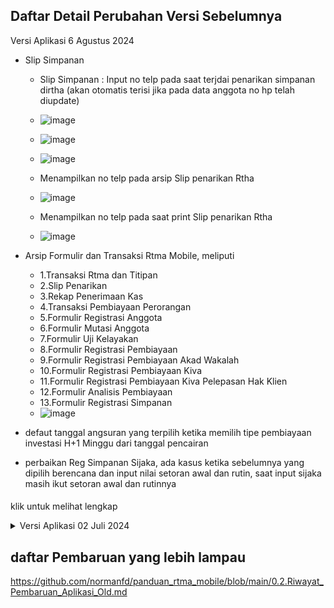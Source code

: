 ## Daftar Detail Perubahan Versi Sebelumnya
Versi Aplikasi 6 Agustus 2024
- Slip Simpanan
  - Slip Simpanan : Input no telp pada saat terjdai penarikan simpanan dirtha (akan otomatis terisi jika pada data anggota no hp telah diupdate)
  - ![image](https://github.com/user-attachments/assets/7d157ac7-361e-4072-8687-26d4e3962fd7)
  - ![image](https://github.com/user-attachments/assets/42c817f0-9f45-4a29-bdf9-2136462b4307)
  - ![image](https://github.com/user-attachments/assets/b8f6516b-d988-417b-bfc8-823170e35a62)

  - Menampilkan no telp pada arsip Slip penarikan Rtha
  - ![image](https://github.com/user-attachments/assets/7f921383-f399-4942-b789-957bf396a772)

  - Menampilkan no telp pada saat print Slip penarikan Rtha
  - ![image](https://github.com/user-attachments/assets/842a65cc-b1e1-4d4e-a502-4c13bfbd63bd)

- Arsip Formulir dan Transaksi Rtma Mobile, meliputi
  - 1.Transaksi Rtma dan Titipan
  - 2.Slip Penarikan
  - 3.Rekap Penerimaan Kas
  - 4.Transaksi Pembiayaan Perorangan
  - 5.Formulir Registrasi Anggota
  - 6.Formulir Mutasi Anggota
  - 7.Formulir Uji Kelayakan
  - 8.Formulir Registrasi Pembiayaan
  - 9.Formulir Registrasi Pembiayaan Akad Wakalah
  - 10.Formulir Registrasi Pembiayaan Kiva
  - 11.Formulir Registrasi Pembiayaan Kiva Pelepasan Hak Klien
  - 12.Formulir Analisis Pembiayaan
  - 13.Formulir Registrasi Simpanan
  - ![image](https://github.com/user-attachments/assets/505d9d4a-d011-4acc-a960-badc4c96562d)

- defaut tanggal angsuran yang terpilih ketika memilih tipe pembiayaan investasi H+1 Minggu dari tanggal pencairan
- perbaikan Reg Simpanan Sijaka, ada kasus ketika sebelumnya yang dipilih berencana dan input nilai setoran awal dan rutin, saat input sijaka masih ikut setoran awal dan rutinnya
####

klik untuk melihat lengkap
<details>
  <summary>Versi Aplikasi 02 Juli 2024</summary>
  
  ### Detail perubahan aplikasi
  ###### 1. Registrasi Pembiayaan Jangka Waktu bulan dapat digunakan
  ###### 2. Penambahan Watermark pada foto saat pengambilan Foto melalui aplikasi Rtma Mobile (Registrasi Anggota, Slip Penarikan Simpanan, Mutasi Anggota, Registrasi Pembiayaan, Uji Kelayakan, Analisis pembiayaan). sample watermark :
   ![image](https://github.com/normanfd/panduan_rtma_mobile/assets/37357830/804f4072-155a-445c-8db6-1cf04c7f8622)
  ###### 3. Pencegahan akses fitur rtma mobile jika ada prasyarat izin aplikasi yang belum diberi akses
  ![image](https://github.com/normanfd/panduan_rtma_mobile/assets/37357830/6c5f0c3e-baec-4f7e-96b9-23c75e9f7ae9)
  ###### [Panduan pemberian izin menu Rtma](https://github.com/normanfd/panduan_rtma_mobile/assets/37357830/7b388c52-087b-4a67-939d-6bf5f6057ec7)
  ###### [Panduan pemberian izin menu Reg Anggota](https://github.com/normanfd/panduan_rtma_mobile/blob/main/perizinan_aplikasi/izin_pada_fitur_registrasi_anggota.md)
  ###### [Panduan pemberian izin menu Uk dan Ap](https://github.com/normanfd/panduan_rtma_mobile/blob/main/perizinan_aplikasi/izin_pada_fitur_registrasi_anggota.md)
  ###### 4. Pencegahan save slip penarikan simpanan jika belum ttd dan pengambilan bukti Foto
  ![image](https://github.com/normanfd/panduan_rtma_mobile/assets/37357830/2836c922-35db-400d-aea8-4ae451afab4e)
  ###### 5. otomatis upload arsip slip penarikan ketika upload Rtha
  ![image](https://github.com/normanfd/panduan_rtma_mobile/assets/37357830/deb31314-4de9-491a-bc34-1ed9729bafee)
  ###### 6. saat menyimpan ttd Ketua Rembug, maka akan tertampil perolehan infaq per hari rembug dan perolehan infaq keseluruhan dari kegiatan rembug pusat
  ![image](https://github.com/normanfd/panduan_rtma_mobile/assets/37357830/4565a790-d9ba-4e46-afd9-60c71cc1e03a)
  ###### 7. Perbaikan foto yang diambil menjadi orientasi landscape pada tab A9+
  
</details>

## daftar Pembaruan yang lebih lampau
https://github.com/normanfd/panduan_rtma_mobile/blob/main/0.2.Riwayat_Pembaruan_Aplikasi_Old.md
